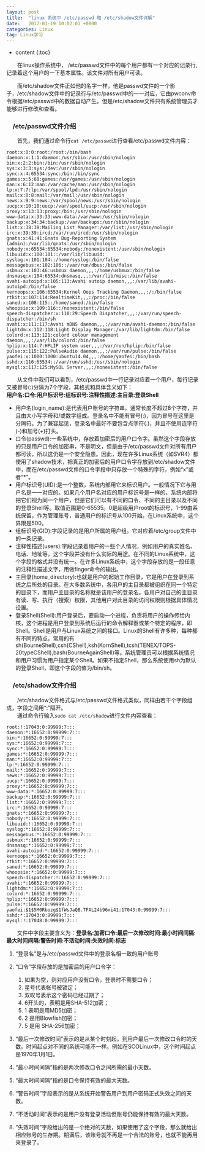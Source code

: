 ```yaml
---
layout: post
title:  "linux 系统中 /etc/passwd 和 /etc/shadow文件详解"
date:   2017-01-19 10:02:01 +0800
categories: Linux
tag: Linux学习
---
```


* content
{:toc}



&emsp;&emsp;在linux操作系统中， /etc/passwd文件中的每个用户都有一个对应的记录行,记录着这个用户的一下基本属性。该文件对所有用户可读。<br>

&emsp;&emsp;而/etc/shadow文件正如他的名字一样，他是passwd文件的一个影子，/etc/shadow文件中的记录行与/etc/passwd中的一一对应，它由pwconv命令根据/etc/passwd中的数据自动产生。但是/etc/shadow文件只有系统管理员才能够进行修改和查看。<br>
### &emsp;/etc/passwd文件介绍 ###
&emsp;&emsp;首先，我们通过命令行`cat /etc/passwd`进行查看/etc/passwd文件内容：

	root:x:0:0:root:/root:/bin/bash
	daemon:x:1:1:daemon:/usr/sbin:/usr/sbin/nologin
	bin:x:2:2:bin:/bin:/usr/sbin/nologin
	sys:x:3:3:sys:/dev:/usr/sbin/nologin
	sync:x:4:65534:sync:/bin:/bin/sync
	games:x:5:60:games:/usr/games:/usr/sbin/nologin
	man:x:6:12:man:/var/cache/man:/usr/sbin/nologin
	lp:x:7:7:lp:/var/spool/lpd:/usr/sbin/nologin
	mail:x:8:8:mail:/var/mail:/usr/sbin/nologin
	news:x:9:9:news:/var/spool/news:/usr/sbin/nologin
	uucp:x:10:10:uucp:/var/spool/uucp:/usr/sbin/nologin
	proxy:x:13:13:proxy:/bin:/usr/sbin/nologin
	www-data:x:33:33:www-data:/var/www:/usr/sbin/nologin
	backup:x:34:34:backup:/var/backups:/usr/sbin/nologin
	list:x:38:38:Mailing List Manager:/var/list:/usr/sbin/nologin
	irc:x:39:39:ircd:/var/run/ircd:/usr/sbin/nologin
	gnats:x:41:41:Gnats Bug-Reporting System (admin):/var/lib/gnats:/usr/sbin/nologin
	nobody:x:65534:65534:nobody:/nonexistent:/usr/sbin/nologin
	libuuid:x:100:101::/var/lib/libuuid:
	syslog:x:101:104::/home/syslog:/bin/false
	messagebus:x:102:106::/var/run/dbus:/bin/false
	usbmux:x:103:46:usbmux daemon,,,:/home/usbmux:/bin/false
	dnsmasq:x:104:65534:dnsmasq,,,:/var/lib/misc:/bin/false
	avahi-autoipd:x:105:113:Avahi autoip daemon,,,:/var/lib/avahi-autoipd:/bin/false
	kernoops:x:106:65534:Kernel Oops Tracking Daemon,,,:/:/bin/false
	rtkit:x:107:114:RealtimeKit,,,:/proc:/bin/false
	saned:x:108:115::/home/saned:/bin/false
	whoopsie:x:109:116::/nonexistent:/bin/false
	speech-dispatcher:x:110:29:Speech Dispatcher,,,:/var/run/speech-dispatcher:/bin/sh
	avahi:x:111:117:Avahi mDNS daemon,,,:/var/run/avahi-daemon:/bin/false
	lightdm:x:112:118:Light Display Manager:/var/lib/lightdm:/bin/false
	colord:x:113:121:colord colour management daemon,,,:/var/lib/colord:/bin/false
	hplip:x:114:7:HPLIP system user,,,:/var/run/hplip:/bin/false
	pulse:x:115:122:PulseAudio daemon,,,:/var/run/pulse:/bin/false
	yaofei:x:1000:1000:ubuntu14.04,,,:/home/yaofei:/bin/bash
	sshd:x:116:65534::/var/run/sshd:/usr/sbin/nologin
	mysql:x:117:125:MySQL Server,,,:/nonexistent:/bin/false

&emsp;&emsp;从文件中我们可以看到，/etc/passwd中一行记录对应着一个用户，每行记录又被冒号(:)分隔为7个字段，其格式和具体含义如下： <br>
**用户名:口令:用户标识号:组标识号:注释性描述:主目录:登录Shell**

* 用户名(login_name):是代表用户账号的字符串。通常长度不超过8个字符，并且由大小写字母和/或数字组成。登录名中不能有冒号(:)，因为冒号在这里是分隔符。为了兼容起见，登录名中最好不要包含点字符(.)，并且不使用连字符(-)和加号(+)打头。
* 口令(passwd):一些系统中，存放着加密后的用户口令字。虽然这个字段存放的只是用户口令的加密串，不是明文，但是由于/etc/passwd文件对所有用户都可读，所以这仍是一个安全隐患。因此，现在许多Linux系统（如SVR4）都使用了shadow技术，把真正的加密后的用户口令字存放到/etc/shadow文件中，而在/etc/passwd文件的口令字段中只存放一个特殊的字符，例如“x”或者“*”。
* 用户标识号(UID):是一个整数，系统内部用它来标识用户。一般情况下它与用户名是一一对应的。如果几个用户名对应的用户标识号是一样的，系统内部将把它们视为同一个用户，但是它们可以有不同的口令、不同的主目录以及不同的登录Shell等。取值范围是0-65535。0是超级用户root的标识号，1-99由系统保留，作为管理账号，普通用户的标识号从100开始。在Linux系统中，这个界限是500。
* 组标识号(GID):字段记录的是用户所属的用户组。它对应着/etc/group文件中的一条记录。
* 注释性描述(users):字段记录着用户的一些个人情况，例如用户的真实姓名、电话、地址等，这个字段并没有什么实际的用途。在不同的Linux系统中，这个字段的格式并没有统一。在许多Linux系统中，这个字段存放的是一段任意的注释性描述文字，用做finger命令的输出。
* 主目录(home_directory):也就是用户的起始工作目录，它是用户在登录到系统之后所处的目录。在大多数系统中，各用户的主目录都被组织在同一个特定的目录下，而用户主目录的名称就是该用户的登录名。各用户对自己的主目录有读、写、执行（搜索）权限，其他用户对此目录的访问权限则根据具体情况设置。
* 登录Shell(Shell):用户登录后，要启动一个进程，负责将用户的操作传给内核，这个进程是用户登录到系统后运行的命令解释器或某个特定的程序，即Shell。Shell是用户与Linux系统之间的接口。Linux的Shell有许多种，每种都有不同的特点。常用的有sh(BourneShell),csh(CShell),ksh(KornShell),tcsh(TENEX/TOPS-20typeCShell),bash(BourneAgainShell)等。系统管理员可以根据系统情况和用户习惯为用户指定某个Shell。如果不指定Shell，那么系统使用sh为默认的登录Shell，即这个字段的值为/bin/sh。

### &emsp;/etc/shadow文件介绍 ###
&emsp;&emsp;/etc/shadow文件格式与/etc/passwd文件格式类似，同样由若干个字段组成，字段之间用“:”隔开。<br>
&emsp;&emsp;通过命令行输入`sudo cat /etc/shadow`进行文件内容查看：

	root:!:17043:0:99999:7:::
	daemon:*:16652:0:99999:7:::
	bin:*:16652:0:99999:7:::
	sys:*:16652:0:99999:7:::
	sync:*:16652:0:99999:7:::
	games:*:16652:0:99999:7:::
	man:*:16652:0:99999:7:::
	lp:*:16652:0:99999:7:::
	mail:*:16652:0:99999:7:::
	news:*:16652:0:99999:7:::
	uucp:*:16652:0:99999:7:::
	proxy:*:16652:0:99999:7:::
	www-data:*:16652:0:99999:7:::
	backup:*:16652:0:99999:7:::
	list:*:16652:0:99999:7:::
	irc:*:16652:0:99999:7:::
	gnats:*:16652:0:99999:7:::
	nobody:*:16652:0:99999:7:::
	libuuid:!:16652:0:99999:7:::
	syslog:*:16652:0:99999:7:::
	messagebus:*:16652:0:99999:7:::
	usbmux:*:16652:0:99999:7:::
	dnsmasq:*:16652:0:99999:7:::
	avahi-autoipd:*:16652:0:99999:7:::
	kernoops:*:16652:0:99999:7:::
	rtkit:*:16652:0:99999:7:::
	saned:*:16652:0:99999:7:::
	whoopsie:*:16652:0:99999:7:::
	speech-dispatcher:!:16652:0:99999:7:::
	avahi:*:16652:0:99999:7:::
	lightdm:*:16652:0:99999:7:::
	colord:*:16652:0:99999:7:::
	hplip:*:16652:0:99999:7:::
	pulse:*:16652:0:99999:7:::
	yaofei:$1$5M0Rbozg$1fWsJaQB.TFAL24b96xi41:17043:0:99999:7:::
	sshd:*:17043:0:99999:7:::
	mysql:!:17048:0:99999:7:::

&emsp;&emsp;文件中字段主要含义为：**登录名:加密口令:最后一次修改时间:最小时间间隔:最大时间间隔:警告时间:不活动时间:失效时间:标志**

1. “登录名”是与/etc/passwd文件中的登录名相一致的用户账号
2. “口令”字段存放的是加密后的用户口令字：
	1. 如果为空，则对应用户没有口令，登录时不需要口令；
	2. 星号代表帐号被锁定；
	3. 双叹号表示这个密码已经过期了；
	4. $6$开头的，表明是用SHA-512加密；
	5. $1$ 表明是用MD5加密；
	6. $2$ 是用Blowfish加密；
	7. $5$ 是用 SHA-256加密；

3. “最后一次修改时间”表示的是从某个时刻起，到用户最后一次修改口令时的天数。时间起点对不同的系统可能不一样。例如在SCOLinux中，这个时间起点是1970年1月1日。
4. “最小时间间隔”指的是两次修改口令之间所需的最小天数。
5. “最大时间间隔”指的是口令保持有效的最大天数。
6. “警告时间”字段表示的是从系统开始警告用户到用户密码正式失效之间的天数。
7. “不活动时间”表示的是用户没有登录活动但账号仍能保持有效的最大天数。
8. “失效时间”字段给出的是一个绝对的天数，如果使用了这个字段，那么就给出相应账号的生存期。期满后，该账号就不再是一个合法的账号，也就不能再用来登录了。